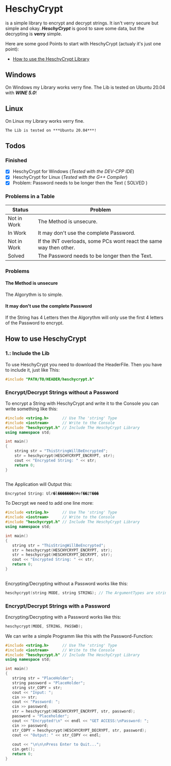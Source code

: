 # HeschyCrypt
is a simple library to encrypt and decrypt strings. It isn't verry secure but simple and okay. ***HeschyCrypt*** is good to save some data, but the decrypting is **verry** simple.

Here are some good Points to start with HeschyCrypt (actualy it's just one point):
- [How to use the HeschyCrypt Library](#how-to-use-heschycrypt)


## Windows
On Windows my Library works verry fine. The Lib is tested on Ubuntu 20.04 with ***WINE 5.0***!

## Linux 
On Linux my Library works verry fine. 

```
The Lib is tested on ***Ubuntu 20.04***!
```

## Todos

### Finished

- [X] HeschyCrypt for Windows    (*Tested with the DEV-CPP IDE*) 
- [X] HeschyCrypt for Linux      (*Tested with the G++ Compiler*)
- [X] Problem: Password needs to be longer then the Text ( SOLVED )

### Problems in a Table


| Status | Problem |
|-|-|
| Not in Work | The Method is unsecure. |
| In Work | It may don't  use the complete Password. |
| Not in Work | If the INT overloads, some PCs wont react the same way then other. |
| Solved | The Password needs to be longer then the Text. |

### Problems

#### The Method is unsecure
The Algorythm is to simple.

#### It may don't  use the complete Password

If the String has 4 Letters then the Algorythm will only use the first 4 letters of the Password to encrypt.


## How to use HeschyCrypt

### 1.: Include the Lib
To use HeschyCrypt you need to download the HeaderFile. Then you have to include it, just like This:

```cpp
#include "PATH/TO/HEADER/heschycrypt.h"
```

### Encrypt/Decrypt Strings without a Password
To encrypt a String with HeschyCrypt and write it to the Console you can write something like this:

```cpp
#include <string.h>      // Use The 'string' Type
#include <iostream>      // Write to the Console
#include "heschycrypt.h" // Include The HeschyCrypt Library
using namespace std;

int main()
{
    string str = "ThisStringWillBeEncrypted";
    str = heschycrypt(HESCHYCRYPT_ENCRYPT, str);
    cout << "Encrypted String: " << str;
    return 0;
}
    
```
 The Application will Output this:
```
Encrypted String: Ulr�l�������0#ef��2T���
```

To Decrypt we need to add one line more:
 ```cpp
#include <string.h>      // Use The 'string' Type
#include <iostream>      // Write to the Console
#include "heschycrypt.h" // Include The HeschyCrypt Library
using namespace std;

int main()
{
    string str = "ThisStringWillBeEncrypted";
    str = heschycrypt(HESCHYCRYPT_ENCRYPT, str);
    str = heschycrypt(HESCHYCRYPT_DECRYPT, str);
    cout << "Encrypted String: " << str;
    return 0;
}
    
```
Encrypting/Decrypting without a Password works like this:

```cpp
heschycrypt(string MODE, string STRING); // The ArgumentTypes are string,string,string
```

### Encrypt/Decrypt Strings with a Password
Encrypting/Decrypting with a Password works like this:
```cpp
heschycrypt(MODE, STRING, PASSWD);
```
We can write a simple Programm like this with the Password-Function:
 ```cpp
#include <string.h>      // Use The 'string' Type
#include <iostream>      // Write to the Console
#include "heschycrypt.h" // Include The HeschyCrypt Library
using namespace std;

int main()
{
    string str = "PlaceHolder";
    string password = "PlaceHolder";
    string str_COPY = str;
    cout << "Input: ";
    cin >> str;
    cout << "Password: ";
    cin >> password;
    str = heschycrypt(HESCHYCRYPT_ENCRYPT, str, password);
    password = "Placeholder";
    cout << "Encrypted!\n" << endl << "GET ACCESS:\nPassword: ";
    cin >> password;
    str_COPY = heschycrypt(HESCHYCRYPT_DECRYPT, str, password);
    cout << "Output: " << str_COPY << endl;
    
    cout << "\n\n\nPress Enter to Quit...";
    cin.get();
    return 0;
}
    
```
